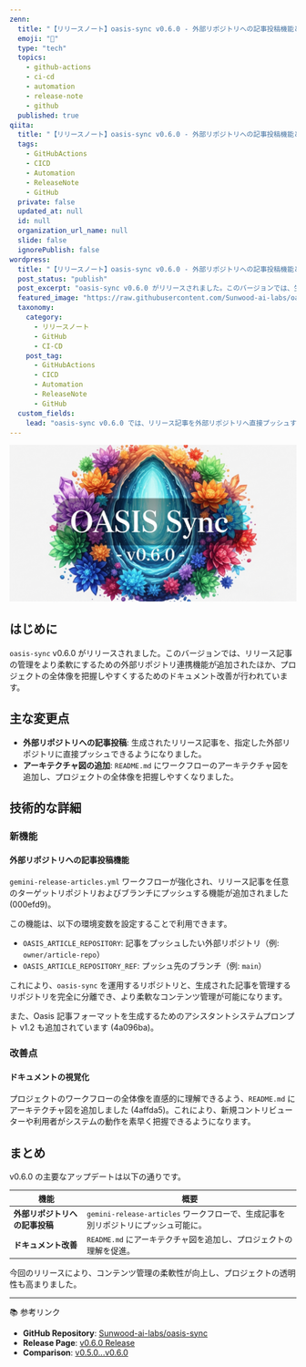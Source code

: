 ```yaml
---
zenn:
  title: "【リリースノート】oasis-sync v0.6.0 - 外部リポジトリへの記事投稿機能とドキュメント改善"
  emoji: "🚀"
  type: "tech"
  topics:
    - github-actions
    - ci-cd
    - automation
    - release-note
    - github
  published: true
qiita:
  title: "【リリースノート】oasis-sync v0.6.0 - 外部リポジトリへの記事投稿機能とドキュメント改善"
  tags:
    - GitHubActions
    - CICD
    - Automation
    - ReleaseNote
    - GitHub
  private: false
  updated_at: null
  id: null
  organization_url_name: null
  slide: false
  ignorePublish: false
wordpress:
  title: "【リリースノート】oasis-sync v0.6.0 - 外部リポジトリへの記事投稿機能とドキュメント改善"
  post_status: "publish"
  post_excerpt: "oasis-sync v0.6.0 がリリースされました。このバージョンでは、生成されたリリース記事を指定した外部リポジトリに直接プッシュする機能が追加され、記事管理と運用リポジトリの分離が可能になりました。また、プロジェクトの理解を深めるためのアーキテクチャ図もドキュメントに導入されています。"
  featured_image: "https://raw.githubusercontent.com/Sunwood-ai-labs/oasis-sync/main/generated-images/release-v0.6.0-20251021_150745/imagen-4-ultra_2025-10-21T15-08-57-125Z_A_mesmerizing_and_vivid_digital_painting_featuring_1.png"
  taxonomy:
    category:
      - リリースノート
      - GitHub
      - CI-CD
    post_tag:
      - GitHubActions
      - CICD
      - Automation
      - ReleaseNote
      - GitHub
  custom_fields:
    lead: "oasis-sync v0.6.0 では、リリース記事を外部リポジトリへ直接プッシュする新機能が導入されました。本記事では、この変更の詳細とドキュメント改善について解説します。"
---
```


![imagen-4-ultra_2025-10-21T15-08-57-125Z_A_mesmerizing_and_vivid_digital_painting_featuring_1.png](https://raw.githubusercontent.com/Sunwood-ai-labs/oasis-sync/main/generated-images/release-v0.6.0-20251021_150745/imagen-4-ultra_2025-10-21T15-08-57-125Z_A_mesmerizing_and_vivid_digital_painting_featuring_1.png)

## はじめに
`oasis-sync` v0.6.0 がリリースされました。このバージョンでは、リリース記事の管理をより柔軟にするための外部リポジトリ連携機能が追加されたほか、プロジェクトの全体像を把握しやすくするためのドキュメント改善が行われています。

## 主な変更点
- **外部リポジトリへの記事投稿**: 生成されたリリース記事を、指定した外部リポジトリに直接プッシュできるようになりました。
- **アーキテクチャ図の追加**: `README.md` にワークフローのアーキテクチャ図を追加し、プロジェクトの全体像を把握しやすくなりました。

## 技術的な詳細
### 新機能
#### 外部リポジトリへの記事投稿機能
`gemini-release-articles.yml` ワークフローが強化され、リリース記事を任意のターゲットリポジトリおよびブランチにプッシュする機能が追加されました (000efd9)。

この機能は、以下の環境変数を設定することで利用できます。
- `OASIS_ARTICLE_REPOSITORY`: 記事をプッシュしたい外部リポジトリ（例: `owner/article-repo`）
- `OASIS_ARTICLE_REPOSITORY_REF`: プッシュ先のブランチ（例: `main`）

これにより、`oasis-sync` を運用するリポジトリと、生成された記事を管理するリポジトリを完全に分離でき、より柔軟なコンテンツ管理が可能になります。

また、Oasis 記事フォーマットを生成するためのアシスタントシステムプロンプト v1.2 も追加されています (4a096ba)。

### 改善点
#### ドキュメントの視覚化
プロジェクトのワークフローの全体像を直感的に理解できるよう、`README.md` にアーキテクチャ図を追加しました (4affda5)。これにより、新規コントリビューターや利用者がシステムの動作を素早く把握できるようになります。

## まとめ
v0.6.0 の主要なアップデートは以下の通りです。

| 機能 | 概要 |
|---|---|
| **外部リポジトリへの記事投稿** | `gemini-release-articles` ワークフローで、生成記事を別リポジトリにプッシュ可能に。 |
| **ドキュメント改善** | `README.md` にアーキテクチャ図を追加し、プロジェクトの理解を促進。 |

今回のリリースにより、コンテンツ管理の柔軟性が向上し、プロジェクトの透明性も高まりました。

---
📚 参考リンク
- **GitHub Repository**: [Sunwood-ai-labs/oasis-sync](https://github.com/Sunwood-ai-labs/oasis-sync)
- **Release Page**: [v0.6.0 Release](https://github.com/Sunwood-ai-labs/oasis-sync/releases/tag/v0.6.0)
- **Comparison**: [v0.5.0...v0.6.0](https://github.com/Sunwood-ai-labs/oasis-sync/compare/v0.5.0...v0.6.0)
